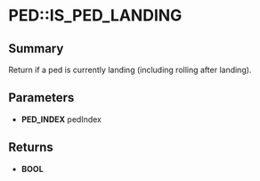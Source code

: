 # PED::IS_PED_LANDING

## Summary
Return if a ped is currently landing (including rolling after landing).

## Parameters
* **PED_INDEX** pedIndex

## Returns
* **BOOL**